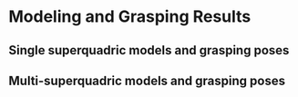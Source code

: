 # Modeling and Grasping Results


## Single superquadric models and grasping poses



## Multi-superquadric models and grasping poses
